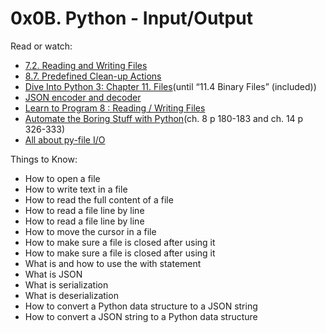 # 0x0B. Python - Input/Output

Read or watch:
- [7.2. Reading and Writing Files](https://intranet.alxswe.com/rltoken/hFlrZ9E1XROVWcjwwyF52A)
- [8.7. Predefined Clean-up Actions](https://intranet.alxswe.com/rltoken/0OZ9fzPRjmKWZsID9IRJSg)
- [Dive Into Python 3: Chapter 11. Files](https://intranet.alxswe.com/rltoken/0osPfNU5d3Shh9PFWgYm9A)(until “11.4 Binary Files” (included))
- [JSON encoder and decoder](https://intranet.alxswe.com/rltoken/l0B9_pFn1tgBvE7FrT14Zw)
- [Learn to Program 8 : Reading / Writing Files](https://intranet.alxswe.com/rltoken/ZvtAdnUzjnEVu1sjg3m_tQ)
- [Automate the Boring Stuff with Python](https://intranet.alxswe.com/rltoken/Ej8YjhxLXpzHW7_rNMd9XQ)(ch. 8 p 180-183 and ch. 14 p 326-333)
- [All about py-file I/O](https://intranet.alxswe.com/rltoken/TUatlpPV27S4zPogmQIPnQ)

Things to Know:
- How to open a file
- How to write text in a file
- How to read the full content of a file
- How to read a file line by line
- How to read a file line by line
- How to move the cursor in a file
- How to make sure a file is closed after using it
- How to make sure a file is closed after using it
- What is and how to use the with statement
- What is JSON
- What is serialization
- What is deserialization
- How to convert a Python data structure to a JSON string
- How to convert a JSON string to a Python data structure
